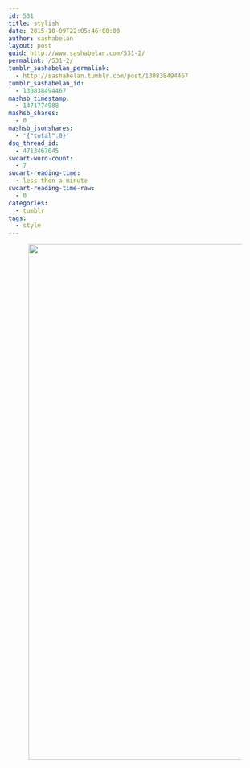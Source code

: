 ```yaml
---
id: 531
title: stylish
date: 2015-10-09T22:05:46+00:00
author: sashabelan
layout: post
guid: http://www.sashabelan.com/531-2/
permalink: /531-2/
tumblr_sashabelan_permalink:
  - http://sashabelan.tumblr.com/post/130838494467
tumblr_sashabelan_id:
  - 130838494467
mashsb_timestamp:
  - 1471774988
mashsb_shares:
  - 0
mashsb_jsonshares:
  - '{"total":0}'
dsq_thread_id:
  - 4713467045
swcart-word-count:
  - 7
swcart-reading-time:
  - less then a minute
swcart-reading-time-raw:
  - 0
categories:
  - tumblr
tags:
  - style
---
```

<div id='gallery-709' class='gallery galleryid-531 gallery-columns-1 gallery-size-large'>
  <figure class='gallery-item'> 
  
  <div class='gallery-icon portrait'>
    <img width="683" height="1024" src="http://www.sashabelan.ru/wp-content/uploads/2015/10/tumblr_nvz41m1Ifn1qarj97o1_1280-683x1024.jpg" class="attachment-large size-large" alt="" srcset="http://www.sashabelan.ru/wp-content/uploads/2015/10/tumblr_nvz41m1Ifn1qarj97o1_1280-683x1024.jpg 683w, http://www.sashabelan.ru/wp-content/uploads/2015/10/tumblr_nvz41m1Ifn1qarj97o1_1280-200x300.jpg 200w, http://www.sashabelan.ru/wp-content/uploads/2015/10/tumblr_nvz41m1Ifn1qarj97o1_1280-768x1152.jpg 768w, http://www.sashabelan.ru/wp-content/uploads/2015/10/tumblr_nvz41m1Ifn1qarj97o1_1280-830x1245.jpg 830w, http://www.sashabelan.ru/wp-content/uploads/2015/10/tumblr_nvz41m1Ifn1qarj97o1_1280-230x345.jpg 230w, http://www.sashabelan.ru/wp-content/uploads/2015/10/tumblr_nvz41m1Ifn1qarj97o1_1280-350x525.jpg 350w, http://www.sashabelan.ru/wp-content/uploads/2015/10/tumblr_nvz41m1Ifn1qarj97o1_1280.jpg 1280w" sizes="(max-width: 683px) 100vw, 683px" />
  </div></figure>
</div>